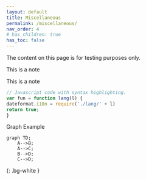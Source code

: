 ```yaml
---
layout: default
title: Miscellaneous
permalink: /miscellaneous/
nav_order: 4
# has_children: true
has_toc: false
---
```


The content on this page is for testing purposes only.




<p class="note-title">
  This is a note
</p>

<p class="highlight">
  This is a note
</p>




```js
// Javascript code with syntax highlighting.
var fun = function lang(l) {
dateformat.i18n = require('./lang/' + l)
return true;
}
```
<p>Graph Example</p>

```mermaid
graph TD;
    A-->B;
    A-->C;
    B-->D;
    C-->D;
```
{: .bg-white }
